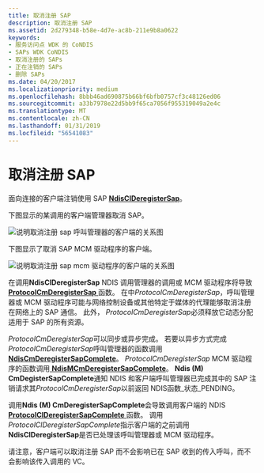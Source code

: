 ```yaml
---
title: 取消注册 SAP
description: 取消注册 SAP
ms.assetid: 2d279348-b58e-4d7e-ac8b-211e9b8a0622
keywords:
- 服务访问点 WDK 的 CoNDIS
- SAPs WDK CoNDIS
- 取消注册的 SAPs
- 正在注销的 SAPs
- 删除 SAPs
ms.date: 04/20/2017
ms.localizationpriority: medium
ms.openlocfilehash: 8bbb46ad690875b66bf6bfb0757cf3c48126ed06
ms.sourcegitcommit: a33b7978e22d5bb9f65ca7056f955319049a2e4c
ms.translationtype: MT
ms.contentlocale: zh-CN
ms.lasthandoff: 01/31/2019
ms.locfileid: "56541083"
---
```

# <a name="deregistering-a-sap"></a>取消注册 SAP





面向连接的客户端注销使用 SAP [ **NdisClDeregisterSap**](https://msdn.microsoft.com/library/windows/hardware/ff561628)。

下图显示的某调用的客户端管理器取消 SAP。

![说明取消注册 sap 呼叫管理器的客户端的关系图](images/cm-04.png)

下图显示了取消 SAP MCM 驱动程序的客户端。

![说明取消注册 sap mcm 驱动程序的客户端的关系图](images/fig1-04.png)

在调用**NdisClDeregisterSap** NDIS 调用管理器的调用或 MCM 驱动程序将导致[ **ProtocolCmDeregisterSap** ](https://msdn.microsoft.com/library/windows/hardware/ff570243)函数。 在中*ProtocolCmDeregisterSap*，呼叫管理器或 MCM 驱动程序可能与网络控制设备或其他特定于媒体的代理能够取消注册在网络上的 SAP 通信。 此外， *ProtocolCmDeregisterSap*必须释放它动态分配适用于 SAP 的所有资源。

*ProtocolCmDeregisterSap*可以同步或异步完成。 若要以异步方式完成*ProtocolCmDeregisterSap*呼叫管理器的函数调用[ **NdisCmDeregisterSapComplete**](https://msdn.microsoft.com/library/windows/hardware/ff561659)。 *ProtocolCmDeregisterSap* MCM 驱动程序的函数调用[ **NdisMCmDeregisterSapComplete**](https://msdn.microsoft.com/library/windows/hardware/ff562821)。 **Ndis (M) CmDegisterSapComplete**通知 NDIS 和客户端呼叫管理器已完成其中的 SAP 注销请求其*ProtocolCmDeregisterSap*以前返回 NDIS函数\_状态\_PENDING。

调用**Ndis (M) CmDeregisterSapComplete**会导致调用客户端的 NDIS [ **ProtocolClDeregisterSapComplete** ](https://msdn.microsoft.com/library/windows/hardware/ff570226)函数。 调用*ProtocolClDeregisterSapComplete*指示客户端的之前调用**NdisClDeregisterSap**是否已处理该呼叫管理器或 MCM 驱动程序。

请注意，客户端可以取消注册 SAP 而不会影响已在 SAP 收到的传入呼叫，而不会影响该传入调用的 VC。

 

 





